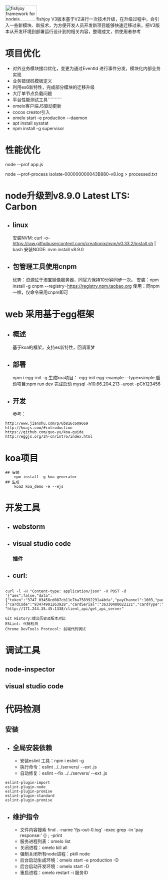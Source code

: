 <img src="http://image.baidu.com/search/detail?z=0&word=%E4%BA%91%E6%BC%AB%E4%BD%9C%E5%93%81&hs=0&pn=0&spn=0&di=0&pi=43552798411&tn=baiduimagedetail&is=0%2C0&ie=utf-8&oe=utf-8&cs=730569360%2C1433074384&os=&simid=&adpicid=0&lpn=0&fm=&sme=&cg=&bdtype=-1&oriquery=&objurl=http%3A%2F%2Fd.hiphotos.baidu.com%2Fimage%2Fpic%2Fitem%2Fbba1cd11728b471072e43adfc9cec3fdfd0323de.jpg&fromurl=&gsm=0&catename=pcindexhot" alt="fishjoy framework for nodejs" width="100px" height="50" />fishjoy V3版本基于V2进行一次技术升级，在升级过程中，会引入一些新模块、新技术，为方便开发人员开发新项目能够快速迁移过来，把V3版本从开发环境到部署运行设计到的相关内容，整理成文，供使用者参考

# 项目优化
 
- 对外业务模块接口优化，变更为通过EventId 进行事件分发，模块化内部业务实现
- 业务错误码模板定义
- 利用es6新特性，完成部分模块的迁移升级
- 大厅单节点负载问题
- 平台性能测试工具``````````
- omelo客户端JS驱动更新
- cocos creator引入
- omelo start -e production --daemon
- apt install sysstat
- npm install -g supervisor

# 性能优化
node --prof app.js

node --prof-process isolate-000000000043B880-v8.log > processed.txt


# node升级到v8.9.0 Latest LTS: Carbon
- ## linux
	安装NVM: curl -o- https://raw.githubusercontent.com/creationix/nvm/v0.33.2/install.sh | bash
	安装NODE: nvm install v8.9.0

- ## 包管理工具使用cnpm
	优势：资源位于淘宝镜像服务器，同官方保持10分钟同步一次。
	安装：npm install -g cnpm --registry=https://registry.npm.taobao.org
	使用：同npm一样，仅命令采用cnpm即可

# web 采用基于egg框架
- ## 概述
	基于koa的框架，支持es新特性，回调噩梦
- ## 部署
	npm i egg-init -g
	生成koa项目： egg-init egg-example --type=simple
	启动项目:npm run dev 完成启动
	mysql -h10.66.204.213 -uroot -pCh123456

- ## 开发
	参考：
``` 
http://www.jianshu.com/p/6b816c609669
http://koajs.com/#introduction
https://github.com/guo-yu/koa-guide
http://eggjs.org/zh-cn/intro/index.html
```
# koa项目
	## 安装 
		npm install -g koa-generator 
	## 生成
		koa2 koa_demo -e --ejs 


# 开发工具
- ## webstorm
- ## visual studio code
	### 插件
- ## curl:
```

curl -l -H "Content-type: application/json" -X POST -d '{"aes":false,"data":{"token":"3747_03458cd087cb11e7ba758392291a4bfa","payChannel":1003,"payData":{"cardCode":"93474901263928","cardSerial":"36330400022121","cardType":"vnp"}}}'  "http://171.244.35.45:1338/client_api/get_api_server"
```

```
Git History:提交历史及版本对比
ESLint: 代码检测
Chrome DevTools Protocol: 前端代码调试 
```

# 调试工具
## node-inspector
## visual studio code

# 代码检测
## 安装
- ## 全局安装依赖  
	- 安装eslint 工具：npm i eslint -g
	- 执行命令：eslint ../../servers/ --ext .js
	- 自动修复：eslint --fix ../../servers/ --ext .js
```eslint-config-standard
eslint-plugin-import
eslint-plugin-node
eslint-plugin-promise
eslint-plugin-standard
eslint-plugin-promise
```

- ## 维护指令
	- 文件内容搜索 find . -name 'fjs-out-0.log' -exec grep -in 'pay response:' {} \; -print
	- 服务进程列表：omelo list
	- 关闭进程：omelo kill all
	- 强制关闭所有node进程：pkill node
	- 后台启动生成环境：omelo start -e production -D
	- 后台启动开发环境：omelo start -D
	- 重启进程：omelo restart -i 服务ID





			 

	